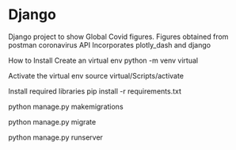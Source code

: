 # Django
Django project to show Global Covid figures. Figures obtained from postman coronavirus API
Incorporates plotly_dash and django

How to Install
Create an virtual env
python -m venv virtual

Activate the virtual env
source virtual/Scripts/activate

Install required libraries
pip install -r requirements.txt

python manage.py makemigrations

python manage.py migrate

python manage.py runserver
